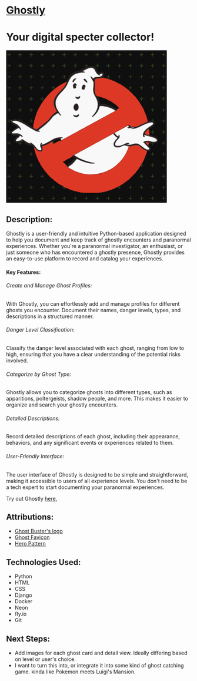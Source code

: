 # [Ghostly](DEPLOYMENT) 

# Your digital specter collector!

![Alt text](<main_app/static/images/Screenshot 2023-11-07 at 11.38.52 AM.png>)

**Description**: 
- 
Ghostly is a user-friendly and intuitive Python-based application designed to help you document and keep track of ghostly encounters and paranormal experiences. Whether you're a paranormal investigator, an enthusiast, or just someone who has encountered a ghostly presence, Ghostly provides an easy-to-use platform to record and catalog your experiences.

#### Key Features:

###### Create and Manage Ghost Profiles:
With Ghostly, you can effortlessly add and manage profiles for different ghosts you encounter. Document their names, danger levels, types, and descriptions in a structured manner.

###### Danger Level Classification: 
Classify the danger level associated with each ghost, ranging from low to high, ensuring that you have a clear understanding of the potential risks involved.

###### Categorize by Ghost Type: 
Ghostly allows you to categorize ghosts into different types, such as apparitions, poltergeists, shadow people, and more. This makes it easier to organize and search your ghostly encounters.

###### Detailed Descriptions: 
Record detailed descriptions of each ghost, including their appearance, behaviors, and any significant events or experiences related to them.

###### User-Friendly Interface: 
The user interface of Ghostly is designed to be simple and straightforward, making it accessible to users of all experience levels. You don't need to be a tech expert to start documenting your paranormal experiences.

  
Try out Ghostly [here](DEPLOYMENT),  

**Attributions**:
- 
- [Ghost Buster's logo](https://seeklogo.com/vector-logo/357822/ghostbusters)
- [Ghost Favicon](https://www.favicon.cc/?action=icon&file_id=754367)
- [Hero Pattern](https://heropatterns.com/)

**Technologies Used**:
-
- Python
- HTML
- CSS
- Django
- Docker
- Neon
- fly.io
- Git

**Next Steps**:
- 

- Add images for each ghost card and detail view. Ideally differing based on level or user's choice.
- I want to turn this into, or integrate it into some kind of ghost catching game. kinda like Pokemon meets Luigi's Mansion.